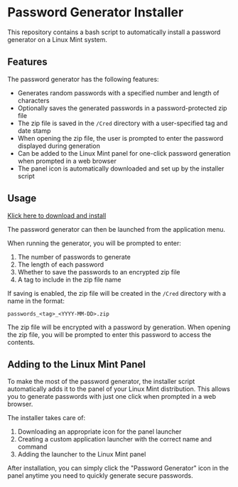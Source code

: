 # Password Generator Installer

This repository contains a bash script to automatically install a password generator on a Linux Mint system. 

## Features

The password generator has the following features:

- Generates random passwords with a specified number and length of characters
- Optionally saves the generated passwords in a password-protected zip file
- The zip file is saved in the `/Cred` directory with a user-specified tag and date stamp
- When opening the zip file, the user is prompted to enter the password displayed during generation
- Can be added to the Linux Mint panel for one-click password generation when prompted in a web browser
- The panel icon is automatically downloaded and set up by the installer script

## Usage

[Klick here to download and install](https://raw.githubusercontent.com/jamigeo/passwordGenerator/main/installer.sh)

The password generator can then be launched from the application menu. 

When running the generator, you will be prompted to enter:

1. The number of passwords to generate
2. The length of each password 
3. Whether to save the passwords to an encrypted zip file
4. A tag to include in the zip file name

If saving is enabled, the zip file will be created in the `/Cred` directory with a name in the format:

`passwords_<tag>_<YYYY-MM-DD>.zip`

The zip file will be encrypted with a password by generation. When opening the zip file, you will be prompted to enter this password to access the contents.

## Adding to the Linux Mint Panel

To make the most of the password generator, the installer script automatically adds it to the panel of your Linux Mint distribution. This allows you to generate passwords with just one click when prompted in a web browser.

The installer takes care of:

1. Downloading an appropriate icon for the panel launcher
2. Creating a custom application launcher with the correct name and command
3. Adding the launcher to the Linux Mint panel

After installation, you can simply click the "Password Generator" icon in the panel anytime you need to quickly generate secure passwords.
